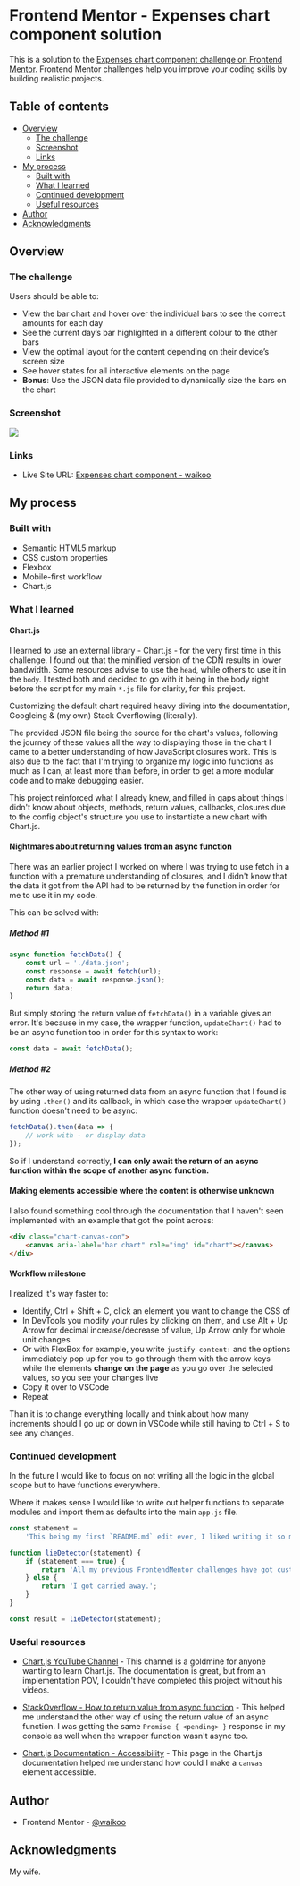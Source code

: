 # Frontend Mentor - Expenses chart component solution

This is a solution to the [Expenses chart component challenge on Frontend Mentor](https://www.frontendmentor.io/challenges/expenses-chart-component-e7yJBUdjwt). Frontend Mentor challenges help you improve your coding skills by building realistic projects.

## Table of contents

- [Overview](#overview)
  - [The challenge](#the-challenge)
  - [Screenshot](#screenshot)
  - [Links](#links)
- [My process](#my-process)
  - [Built with](#built-with)
  - [What I learned](#what-i-learned)
  - [Continued development](#continued-development)
  - [Useful resources](#useful-resources)
- [Author](#author)
- [Acknowledgments](#acknowledgments)

## Overview

### The challenge

Users should be able to:

- View the bar chart and hover over the individual bars to see the correct amounts for each day
- See the current day’s bar highlighted in a different colour to the other bars
- View the optimal layout for the content depending on their device’s screen size
- See hover states for all interactive elements on the page
- **Bonus**: Use the JSON data file provided to dynamically size the bars on the chart

### Screenshot

![](./images/screenshot.png)

### Links

- Live Site URL: [Expenses chart component - waikoo](https://expenses-chart-component-olive.vercel.app/)

## My process

### Built with

- Semantic HTML5 markup
- CSS custom properties
- Flexbox
- Mobile-first workflow
- Chart.js

### What I learned

#### Chart.js

I learned to use an external library - Chart.js - for the very first time in this challenge. I found out that the minified version of the CDN results in lower bandwidth. Some resources advise to use the `head`, while others to use it in the `body`. I tested both and decided to go with it being in the body right before the script for my main `*.js` file for clarity, for this project.

Customizing the default chart required heavy diving into the documentation, Googleing & (my own) Stack Overflowing (literally).

The provided JSON file being the source for the chart's values, following the journey of these values all the way to displaying those in the chart I came to a better understanding of how JavaScript closures work. This is also due to the fact that I'm trying to organize my logic into functions as much as I can, at least more than before, in order to get a more modular code and to make debugging easier.

This project reinforced what I already knew, and filled in gaps about things I didn't know about objects, methods, return values, callbacks, closures due to the config object's structure you use to instantiate a new chart with Chart.js.

#### Nightmares about returning values from an async function

There was an earlier project I worked on where I was trying to use fetch in a function with a premature understanding of closures, and I didn't know that the data it got from the API had to be returned by the function in order for me to use it in my code.

This can be solved with:

##### Method #1

```js
async function fetchData() {
	const url = './data.json';
	const response = await fetch(url);
	const data = await response.json();
	return data;
}
```

But simply storing the return value of `fetchData()` in a variable gives an error. It's because in my case, the wrapper function, `updateChart()` had to be an async function too in order for this syntax to work:

```js
const data = await fetchData();
```

##### Method #2

The other way of using returned data from an async function that I found is by using `.then()` and its callback, in which case the wrapper `updateChart()` function doesn't need to be async:

```js
fetchData().then(data => {
	// work with - or display data
});
```

So if I understand correctly, **I can only await the return of an async function within the scope of another async function.**

#### Making elements accessible where the content is otherwise unknown

I also found something cool through the documentation that I haven't seen implemented with an example that got the point across:

```html
<div class="chart-canvas-con">
	<canvas aria-label="bar chart" role="img" id="chart"></canvas>
</div>
```

#### Workflow milestone

I realized it's way faster to:

- Identify, Ctrl + Shift + C, click an element you want to change the CSS of
- In DevTools you modify your rules by clicking on them, and use Alt + Up Arrow for decimal increase/decrease of value, Up Arrow only for whole unit changes
- Or with FlexBox for example, you write `justify-content:` and the options immediately pop up for you to go through them with the arrow keys while the elements **change on the page** as you go over the selected values, so you see your changes live
- Copy it over to VSCode
- Repeat

Than it is to change everything locally and think about how many increments should I go up or down in VSCode while still having to Ctrl + S to see any changes.

### Continued development

In the future I would like to focus on not writing all the logic in the global scope but to have functions everywhere.

Where it makes sense I would like to write out helper functions to separate modules and import them as defaults into the main `app.js` file.

```js
const statement =
	'This being my first `README.md` edit ever, I liked writing it so much that I might even go back to my previously uploaded FrontendMentor challenges to write a customized README for all of them.';

function lieDetector(statement) {
	if (statement === true) {
		return 'All my previous FrontendMentor challenges have got customized README.mds.';
	} else {
		return 'I got carried away.';
	}
}

const result = lieDetector(statement);
```

### Useful resources

- [Chart.js YouTube Channel](https://www.youtube.com/c/ChartJS-tutorials) - This channel is a goldmine for anyone wanting to learn Chart.js. The documentation is great, but from an implementation POV, I couldn't have completed this project without his videos.

- [StackOverflow - How to return value from async function](https://stackoverflow.com/questions/49938266/how-to-return-values-from-async-functions-using-async-await-from-function) - This helped me understand the other way of using the return value of an async function. I was getting the same `Promise { <pending> }` response in my console as well when the wrapper function wasn't async too.

- [Chart.js Documentation - Accessibility](https://www.chartjs.org/docs/latest/general/accessibility.html) - This page in the Chart.js documentation helped me understand how could I make a `canvas` element accessible.

## Author

- Frontend Mentor - [@waikoo](https://www.frontendmentor.io/profile/waikoo)

## Acknowledgments

My wife.
